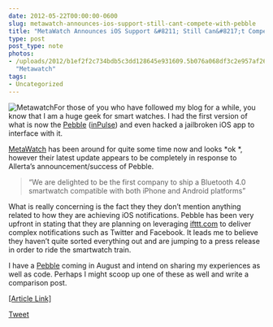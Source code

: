 ```yaml
---
date: 2012-05-22T00:00:00-0600
slug: metawatch-announces-ios-support-still-cant-compete-with-pebble
title: "MetaWatch Announces iOS Support &#8211; Still Can&#8217;t Compete With Pebble"
type: post
post_type: note
photos:
- /uploads/2012/b1ef2f2c734bdb5c3dd128645e931609.5b076a068df3c2e957af266fa3005e90.jpg
  "Metawatch"
tags:
- Uncategorized
---
```

![](/uploads/2012/b1ef2f2c734bdb5c3dd128645e931609.5b076a068df3c2e957af266fa3005e90.jpg "Metawatch")For those of you who have followed my blog for a while, you know that I am a huge geek for smart watches. I had the first version of what is now the [Pebble](http://www.kickstarter.com/projects/597507018/pebble-e-paper-watch-for-iphone-and-android) ([inPulse](http://getinpulse.com)) and even hacked a jailbroken iOS app to interface with it.


[MetaWatch](http://metawatch.com) has been around for quite some time now and looks \*ok \*, however their latest update appears to be completely in response to Allerta’s announcement/success of Pebble.



> 
> “We are delighted to be the first company to ship a Bluetooth 4.0 smartwatch compatible with both iPhone and Android platforms”
> 
> 
> 


What is really concerning is the fact they they don’t mention anything related to how they are achieving iOS notifications. Pebble has been very upfront in stating that they are planning on leveraging [ifttt.com](http://ifttt.com/) to deliver complex notifications such as Twitter and Facebook. It leads me to believe they haven’t quite sorted everything out and are jumping to a press release in order to ride the smartwatch train.



 I have a [Pebble](http://www.kickstarter.com/projects/597507018/pebble-e-paper-watch-for-iphone-and-android) coming in August and intend on sharing my experiences as well as code. Perhaps I might scoop up one of these as well and write a comparison post.






[[Article Link]](http://www.metawatch.org/blog/2012/05/announcing-bluetooth-4.0-dev-system.html)


[Tweet](http://twitter.com/share)

